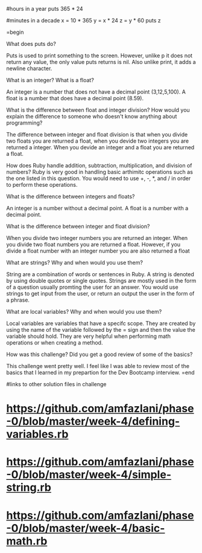 
#hours in a year
puts 365 * 24

#minutes in a decade
x = 10 * 365
y = x * 24
z = y * 60
puts z

=begin

What does puts do?

  Puts is used to print something to the screen. However, unlike p it does not return any value, the only value puts returns is nil. Also unlike print, it adds a newline character.

What is an integer? What is a float?

  An integer is a number that does not have a decimal point (3,12,5,100). A float is a number that does have a decimal point (8.59).

What is the difference between float and integer division? How would you explain the difference to someone who doesn't know anything about programming?

  The difference between integer and float division is that when you divide two floats you are returned a float, when you devide two integers you are returned a integer. When you devide an integer and a float you are returned a float.


How does Ruby handle addition, subtraction, multiplication, and division of numbers?
Ruby is very good in handling basic arthimitc operations such as the one listed in this question. You would need to use +, -, *, and / in order to perform these operations.

What is the difference between integers and floats?

An integer is a number without a decimal point. A float is a number with a decimal point.

What is the difference between integer and float division?

When you divide two integer numbers you are returned an integer. When you divide two float numbers you are returned a float. However, if you divide a float number with an integer number you are also returned a float

What are strings? Why and when would you use them?

String are a combination of words or sentences in Ruby. A string is denoted by using double quotes or single quotes. Strings are mostly used in the form of a question usually promting the user for an answer. You would use strings to get input from the user, or return an output the user in the form of a phrase.

What are local variables? Why and when would you use them?

Local variables are variables that have a specifc scope. They are created by using the name of the variable followed by the = sign and then the value the variable should hold. They are very helpful when performing math operations or when creating a method.

How was this challenge? Did you get a good review of some of the basics?

This challenge went pretty well. I feel like I was able to review most of the basics that I learned in my prepartion for the Dev Bootcamp interview.
=end


#links to other solution files in challenge

# https://github.com/amfazlani/phase-0/blob/master/week-4/defining-variables.rb
# https://github.com/amfazlani/phase-0/blob/master/week-4/simple-string.rb
# https://github.com/amfazlani/phase-0/blob/master/week-4/basic-math.rb


